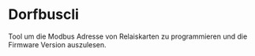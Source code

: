 <!--
cSpell:language de
cSpell:words Dorfbuscli Modbus
-->

# Dorfbuscli

Tool um die Modbus Adresse von Relaiskarten zu programmieren und die Firmware Version auszulesen.
